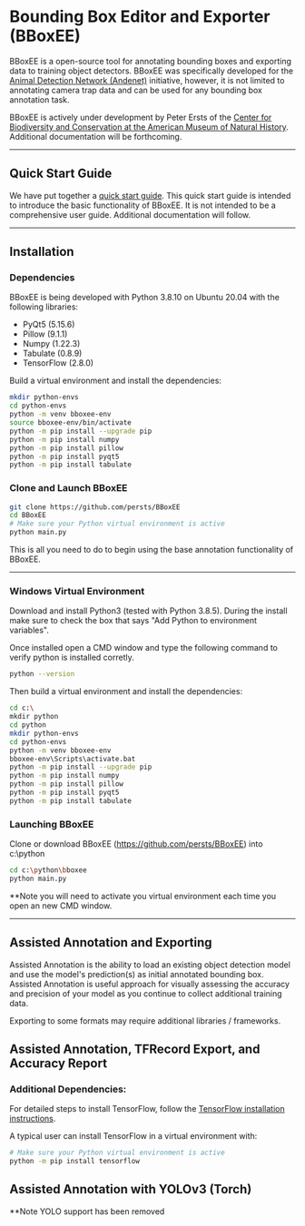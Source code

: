 # Bounding Box Editor and Exporter (BBoxEE)

BBoxEE is a open-source tool for annotating bounding boxes and exporting data to training object detectors. BBoxEE was specifically developed for the [Animal Detection Network (Andenet)](http://biodiversityinformatics.amnh.org/ml4conservation/animal-detection-network/) initiative, however, it is not limited to annotating camera trap data and can be used for any bounding box annotation task.

BBoxEE is actively under development by Peter Ersts of the [Center for Biodiversity and Conservation at the American Museum of Natural History](https://www.amnh.org/our-research/center-for-biodiversity-conservation). Additional documentation will be forthcoming.

------
## Quick Start Guide
We have put together a [quick start guide](https://github.com/persts/BBoxEE/blob/master/doc/Quick%20Start%20Guide.pdf). This quick start guide is intended to introduce the basic functionality of BBoxEE. It is not intended to be a comprehensive user guide. Additional documentation will follow.

------
## Installation

### Dependencies
BBoxEE is being developed with Python 3.8.10 on Ubuntu 20.04 with the following libraries:

* PyQt5 (5.15.6)
* Pillow (9.1.1)
* Numpy (1.22.3)
* Tabulate (0.8.9)
* TensorFlow (2.8.0)

Build a virtual environment and install the dependencies:
```bash
mkdir python-envs
cd python-envs
python -m venv bboxee-env
source bboxee-env/bin/activate
python -m pip install --upgrade pip
python -m pip install numpy
python -m pip install pillow
python -m pip install pyqt5
python -m pip install tabulate
```

### Clone and Launch BBoxEE
```bash
git clone https://github.com/persts/BBoxEE
cd BBoxEE
# Make sure your Python virtual environment is active
python main.py
```
This is all you need to do to begin using the base annotation functionality of BBoxEE.

------
### Windows Virtual Environment
Download and install Python3 (tested with Python 3.8.5). During the install make sure
to check the box that says "Add Python to environment variables".

Once installed open a CMD window and type the following command to verify python is installed corretly.
```bash
python --version
```
Then build a virtual environment and install the dependencies:
```bash
cd c:\
mkdir python
cd python
mkdir python-envs
cd python-envs
python -m venv bboxee-env
bboxee-env\Scripts\activate.bat
python -m pip install --upgrade pip
python -m pip install numpy
python -m pip install pillow
python -m pip install pyqt5
python -m pip install tabulate
```
### Launching BBoxEE
Clone or download BBoxEE (https://github.com/persts/BBoxEE) into c:\python

```bash
cd c:\python\bboxee
python main.py
```
**Note you will need to activate you virtual environment each time you open an new CMD window.

------

## Assisted Annotation and Exporting

Assisted Annotation is the ability to load an existing object detection model and use the model's prediction(s) as initial annotated bounding box. Assisted Annotation is useful approach for visually assessing the accuracy and precision of your model as you continue to collect additional training data. 

Exporting to some formats may require additional libraries / frameworks.

## Assisted Annotation, TFRecord Export, and Accuracy Report

### Additional Dependencies:
For detailed steps to install TensorFlow, follow the [TensorFlow installation instructions](https://www.tensorflow.org/install/). 

A typical user can install TensorFlow in a virtual environment with:
``` bash
# Make sure your Python virtual environment is active
python -m pip install tensorflow

```

## Assisted Annotation with YOLOv3 (Torch)
**Note YOLO support has been removed
